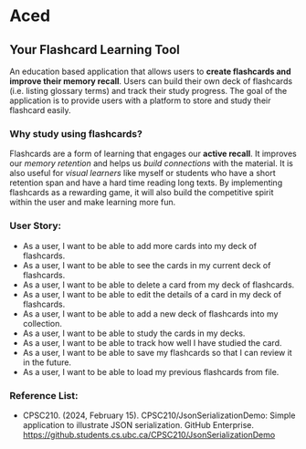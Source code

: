 # Aced

## Your Flashcard Learning Tool

An education based application that allows users to **create flashcards and 
improve their memory recall**. Users can build their own deck of flashcards 
(i.e. listing glossary terms) and track their study progress. The goal of 
the application is to provide users with a platform to store and study their 
flashcard easily. 

### Why study using flashcards?

Flashcards are a form of learning that engages our **active recall**. It improves
our *memory retention* and helps us *build connections* with the material.
It is also useful for *visual learners* like myself or students who have a short 
retention span and have a hard time reading long texts. By implementing flashcards 
as a rewarding game, it will also build the competitive spirit within the user 
and make learning more fun. 

### User Story:
- As a user, I want to be able to add more cards into my deck of flashcards.
- As a user, I want to be able to see the cards in my current deck of flashcards.
- As a user, I want to be able to delete a card from my deck of flashcards. 
- As a user, I want to be able to edit the details of a card in my deck of flashcards.
- As a user, I want to be able to add a new deck of flashcards into my collection. 
- As a user, I want to be able to study the cards in my decks. 
- As a user, I want to be able to track how well I have studied the card.
- As a user, I want to be able to save my flashcards so that I can review it in the future. 
- As a user, I want to be able to load my previous flashcards from file. 
 
### Reference List:
- CPSC210. (2024, February 15). CPSC210/JsonSerializationDemo:
    Simple application to illustrate JSON serialization. 
    GitHub Enterprise. https://github.students.cs.ubc.ca/CPSC210/JsonSerializationDemo